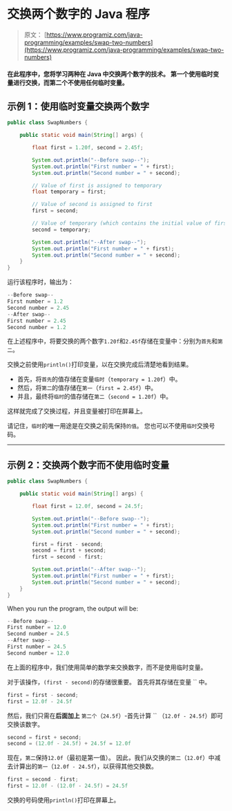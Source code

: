# 交换两个数字的 Java 程序

> 原文： [https://www.programiz.com/java-programming/examples/swap-two-numbers](https://www.programiz.com/java-programming/examples/swap-two-numbers)

#### 在此程序中，您将学习两种在 Java 中交换两个数字的技术。 第一个使用临时变量进行交换，而第二个不使用任何临时变量。

## 示例 1：使用临时变量交换两个数字

```java
public class SwapNumbers {

    public static void main(String[] args) {

        float first = 1.20f, second = 2.45f;

        System.out.println("--Before swap--");
        System.out.println("First number = " + first);
        System.out.println("Second number = " + second);

        // Value of first is assigned to temporary
        float temporary = first;

        // Value of second is assigned to first
        first = second;

        // Value of temporary (which contains the initial value of first) is assigned to second
        second = temporary;

        System.out.println("--After swap--");
        System.out.println("First number = " + first);
        System.out.println("Second number = " + second);
    }
}
```

运行该程序时，输出为：

```java
--Before swap--
First number = 1.2
Second number = 2.45
--After swap--
First number = 2.45
Second number = 1.2
```

在上述程序中，将要交换的两个数字`1.20f`和`2.45f`存储在变量中：分别为`首先`和`第二`。

交换之前使用`println()`打印变量，以在交换完成后清楚地看到结果。

*   首先，将`首先`的值存储在变量`临时`（`temporary = 1.20f`）中。
*   然后，将`第二`的值存储在`第一`（`first = 2.45f`）中。
*   并且，最终将`临时`的值存储在`第二`（`second = 1.20f`）中。

这样就完成了交换过程，并且变量被打印在屏幕上。

请记住，`临时`的唯一用途是在交换之前先保持`的值`。 您也可以不使用`临时`交换号码。

* * *

## 示例 2：交换两个数字而不使用临时变量

```java
public class SwapNumbers {

    public static void main(String[] args) {

        float first = 12.0f, second = 24.5f;

        System.out.println("--Before swap--");
        System.out.println("First number = " + first);
        System.out.println("Second number = " + second);

        first = first - second;
        second = first + second;
        first = second - first;

        System.out.println("--After swap--");
        System.out.println("First number = " + first);
        System.out.println("Second number = " + second);
    }
}
```

When you run the program, the output will be:

```java
--Before swap--
First number = 12.0
Second number = 24.5
--After swap--
First number = 24.5
Second number = 12.0
```

在上面的程序中，我们使用简单的数学来交换数字，而不是使用临时变量。

对于该操作，`(first - second)`的存储很重要。 首先将其存储在变量 `` 中。

```java
first = first - second;
first = 12.0f - 24.5f
```

然后，我们只需在**后面加上** `第二个`（`24.5f`）-首先计算 `` （`12.0f - 24.5f`）即可交换该数字。

```java
second = first + second;
second = (12.0f - 24.5f) + 24.5f = 12.0f
```

现在，`第二`保持`12.0f`（最初是第一值）。 因此，我们从交换的`第二`（`12.0f`）中减去计算出的`第一`（`12.0f - 24.5f`），以获得其他交换数。

```java
first = second - first;
first = 12.0f - (12.0f - 24.5f) = 24.5f
```

交换的号码使用`println()`打印在屏幕上。